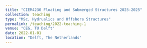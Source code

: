 ```yaml
---
title: "CIEM4230 Floating and Submerged Structures 2023-2025"
collection: teaching
type: "MSc, Hydrualics and Offshore Structures"
permalink: /teaching/2022-teaching-1
venue: "CEG, TU Delft"
date: 2022-01-01
location: "Delft, The Netherlands"
---
```

